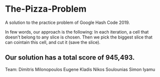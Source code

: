 # The-Pizza-Problem
A solution to the practice problem of Google Hash Code 2019.  

In few words, our approach is the following: In each iteration, a cell that doesn't belong to any slice is chosen. Then we pick the biggest slice that can cointain this cell, and cut it (save the slice).  

Our solution has a total score of 945,493.  
--------------------------------
Team:
Dimitris Milonopoulos
Eugene Kladis
Nikos Soulounias
Simon Iyamu
